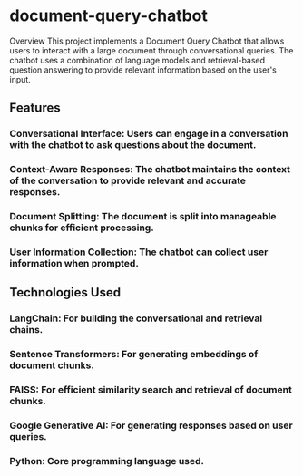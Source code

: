 # document-query-chatbot
Overview This project implements a Document Query Chatbot that allows users to interact with a large document through conversational queries. The chatbot uses a combination of language models and retrieval-based question answering to provide relevant information based on the user's input.
## Features
### Conversational Interface: Users can engage in a conversation with the chatbot to ask questions about the document.
### Context-Aware Responses: The chatbot maintains the context of the conversation to provide relevant and accurate responses.
### Document Splitting: The document is split into manageable chunks for efficient processing.
### User Information Collection: The chatbot can collect user information when prompted.
## Technologies Used
### LangChain: For building the conversational and retrieval chains.
### Sentence Transformers: For generating embeddings of document chunks.
### FAISS: For efficient similarity search and retrieval of document chunks.
### Google Generative AI: For generating responses based on user queries.
### Python: Core programming language used.
